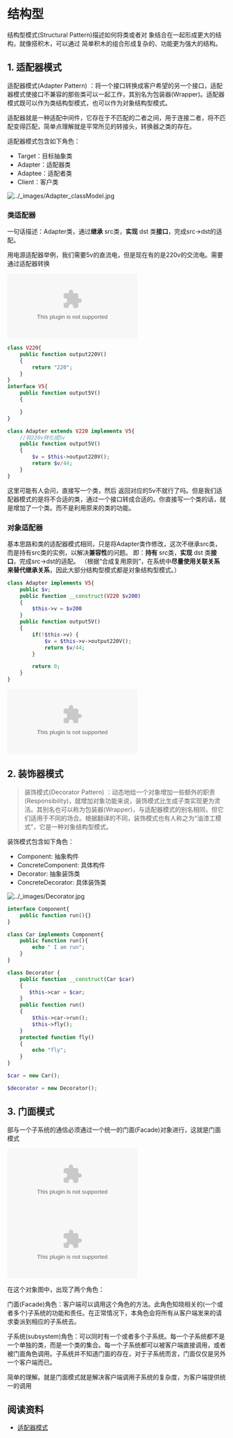 # 结构型

结构型模式\(Structural Pattern\)描述如何将类或者对 象结合在一起形成更大的结构，就像搭积木，可以通过 简单积木的组合形成复杂的、功能更为强大的结构。

## 1. 适配器模式

适配器模式\(Adapter Pattern\) ：将一个接口转换成客户希望的另一个接口，适配器模式使接口不兼容的那些类可以一起工作，其别名为包装器\(Wrapper\)。适配器模式既可以作为类结构型模式，也可以作为对象结构型模式。

适配器就是一种适配中间件，它存在于不匹配的二者之间，用于连接二者，将不匹配变得匹配，简单点理解就是平常所见的转接头，转换器之类的存在。

适配器模式包含如下角色：

* Target：目标抽象类
* Adapter：适配器类
* Adaptee：适配者类
* Client：客户类

![../\_images/Adapter\_classModel.jpg](http://design-patterns.readthedocs.io/zh_CN/latest/_images/Adapter_classModel.jpg)

### 类适配器

一句话描述：Adapter类，通过**继承** src类，**实现** dst 类**接口**，完成src-&gt;dst的适配。

用电源适配器举例，我们需要5v的直流电，但是现在有的是220v的交流电。需要通过适配器转换

![&#xE8;&#xBF;&#x99;&#xE9;&#x87;&#x8C;&#xE5;&#x86;&#x99;&#xE5;&#x9B;&#xBE;&#xE7;&#x89;&#x87;&#xE6;&#x8F;&#x8F;&#xE8;&#xBF;&#xB0;](../../.gitbook/assets/20161018130024488.bin)

```php
class V220{
    public function output220V()
    {
        return "220";
    }
}
interface V5{
    public function output5V()
    {

    }
}

class Adapter extends V220 implements V5{
    //将220v转化成5v
    public function output5V()
    {
        $v = $this->output220V();
        return $v/44;
    }
}
```

这里可能有人会问，直接写一个类，然后 返回对应的5v不就行了吗。但是我们适配器模式的是将不合适的类，通过一个接口转成合适的。你直接写一个类的话，就是增加了一个类。而不是利用原来的类的功能。

### 对象适配器

基本思路和类的适配器模式相同，只是将Adapter类作修改，这次不继承src类，而是持有src类的实例，以解决**兼容性**的问题。 即：**持有** src类，**实现** dst 类**接口**，完成src-&gt;dst的适配。 （根据“合成复用原则”，在系统中**尽量使用关联关系来替代继承关系**，因此大部分结构型模式都是对象结构型模式。）

```php
class Adapter implements V5{
    public $v;
    public function __construct(V220 $v200)
    {
        $this->v = $v200
    }
    public function output5V()
    {
        if(!$this->v) {
            $v = $this->v->output220V();
            return $v/44;
        }

        return 0;
    }
}
```

![&#xE8;&#xBF;&#x99;&#xE9;&#x87;&#x8C;&#xE5;&#x86;&#x99;&#xE5;&#x9B;&#xBE;&#xE7;&#x89;&#x87;&#xE6;&#x8F;&#x8F;&#xE8;&#xBF;&#xB0;](../../.gitbook/assets/20161018144117548.bin)

## 2. 装饰器模式

> 装饰模式\(Decorator Pattern\) ：动态地给一个对象增加一些额外的职责\(Responsibility\)，就增加对象功能来说，装饰模式比生成子类实现更为灵活。其别名也可以称为包装器\(Wrapper\)，与适配器模式的别名相同，但它们适用于不同的场合。根据翻译的不同，装饰模式也有人称之为“油漆工模式”，它是一种对象结构型模式。

装饰模式包含如下角色：

* Component: 抽象构件
* ConcreteComponent: 具体构件
* Decorator: 抽象装饰类
* ConcreteDecorator: 具体装饰类

![../\_images/Decorator.jpg](../../.gitbook/assets/decorator.jpg)

```php
interface Component{
    public function run(){}
}

class Car implements Component{
    public function run(){
        echo " I am run";
    }
}

class Decorator {
    public function __construct(Car $car)
    {
       $this->car = $car;
    }
    public function run()
    {
        $this->car->run();
        $this->fly();
    }
    protected function fly()
    {
        echo "fly";
    }
}

$car = new Car();

$decorator = new Decorator();
```

## 3. 门面模式

部与一个子系统的通信必须通过一个统一的门面\(Facade\)对象进行，这就是门面模式

![](../../.gitbook/assets/20160516173232943.bin) ![](../../.gitbook/assets/20160516173308130.bin)

在这个对象图中，出现了两个角色：

门面\(Facade\)角色：客户端可以调用这个角色的方法。此角色知晓相关的\(一个或者多个\)子系统的功能和责任。在正常情况下，本角色会将所有从客户端发来的请求委派到相应的子系统去。

子系统\(subsystem\)角色：可以同时有一个或者多个子系统。每一个子系统都不是一个单独的类，而是一个类的集合。每一个子系统都可以被客户端直接调用，或者被门面角色调用。子系统并不知道门面的存在，对于子系统而言，门面仅仅是另外一个客户端而已。

简单的理解。就是门面模式就是解决客户端调用子系统的复杂度，为客户端提供统一的调用

## 阅读资料

* [适配器模式](https://blog.csdn.net/zxt0601/article/details/52848004)

